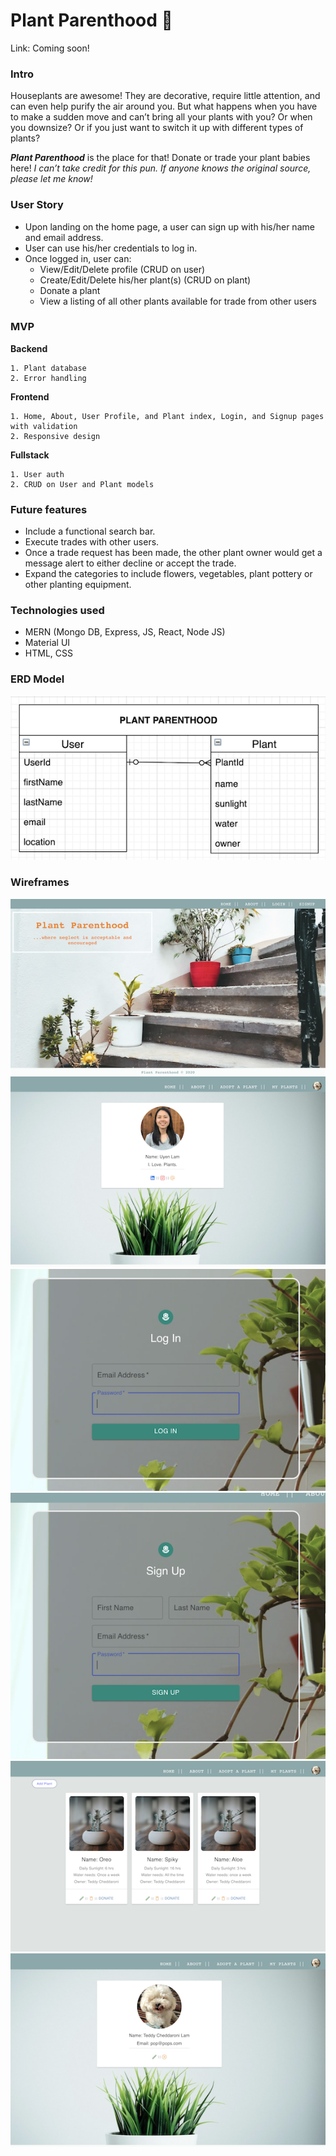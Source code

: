 # Plant Parenthood :cactus:
Link: Coming soon!

### Intro
  Houseplants are awesome! They are decorative, require little attention, and can even help purify the air around you. But what happens when you have to make a sudden move and can’t bring all your plants with you? Or when you downsize? Or if you just want to switch it up with different types of plants? 

  ***Plant Parenthood*** is the place for that! Donate or trade your plant babies here! 
*I can’t take credit for this pun. If anyone knows the original source, please let me know!*

### User Story

* Upon landing on the home page, a user can sign up with his/her name and email address. 
* User can use his/her credentials to log in.
* Once logged in, user can:
  * View/Edit/Delete profile (CRUD on user)
  * Create/Edit/Delete his/her plant(s) (CRUD on plant)
  * Donate a plant
  * View a listing of all other plants available for trade from other users

### MVP

  **Backend** 

    1. Plant database
    2. Error handling

  **Frontend**

    1. Home, About, User Profile, and Plant index, Login, and Signup pages with validation
    2. Responsive design

  **Fullstack**
  
    1. User auth
    2. CRUD on User and Plant models

### Future features
  * Include a functional search bar.
  * Execute trades with other users.
  * Once a trade request has been made, the other plant owner would get a message alert to either decline or accept the trade. 
  * Expand the categories to include flowers, vegetables, plant pottery or other planting equipment.

### Technologies used
 * MERN (Mongo DB, Express, JS, React, Node JS)
 * Material UI
 * HTML, CSS


### ERD Model 

 <img src="public/ERD.png">
 
### Wireframes

 <img src="public/Home.png">

 <img src="public/About.png">

 <img src="public/Login.png">

 <img src="public/Signup.png">

 <img src="public/Myplants.png">

 <img src="public/User.png">